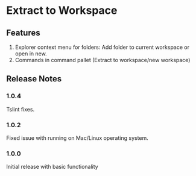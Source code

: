 # Extract to Workspace

## Features

1) Explorer context menu for folders: Add folder to current workspace or open in new.
2) Commands in command pallet (Extract to workspace/new workspace)

## Release Notes

### 1.0.4

Tslint fixes.

### 1.0.2

Fixed issue with running on Mac/Linux operating system.

### 1.0.0

Initial release with basic functionality
